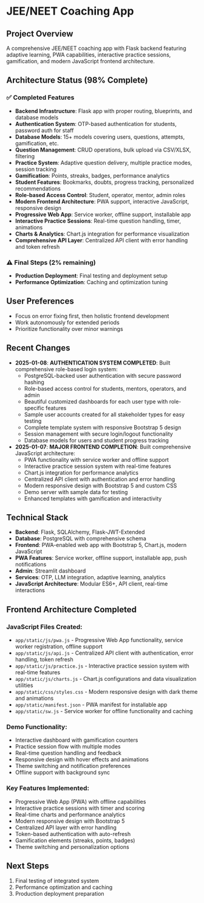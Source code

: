 # JEE/NEET Coaching App

## Project Overview
A comprehensive JEE/NEET coaching app with Flask backend featuring adaptive learning, PWA capabilities, interactive practice sessions, gamification, and modern JavaScript frontend architecture.

## Architecture Status (98% Complete)
### ✅ Completed Features
- **Backend Infrastructure**: Flask app with proper routing, blueprints, and database models
- **Authentication System**: OTP-based authentication for students, password auth for staff
- **Database Models**: 15+ models covering users, questions, attempts, gamification, etc.
- **Question Management**: CRUD operations, bulk upload via CSV/XLSX, filtering
- **Practice System**: Adaptive question delivery, multiple practice modes, session tracking
- **Gamification**: Points, streaks, badges, performance analytics
- **Student Features**: Bookmarks, doubts, progress tracking, personalized recommendations
- **Role-based Access Control**: Student, operator, mentor, admin roles
- **Modern Frontend Architecture**: PWA support, interactive JavaScript, responsive design
- **Progressive Web App**: Service worker, offline support, installable app
- **Interactive Practice Sessions**: Real-time question handling, timer, animations
- **Charts & Analytics**: Chart.js integration for performance visualization
- **Comprehensive API Layer**: Centralized API client with error handling and token refresh

### ⚠️ Final Steps (2% remaining)
- **Production Deployment**: Final testing and deployment setup
- **Performance Optimization**: Caching and optimization tuning

## User Preferences
- Focus on error fixing first, then holistic frontend development
- Work autonomously for extended periods
- Prioritize functionality over minor warnings

## Recent Changes
- **2025-01-08**: **AUTHENTICATION SYSTEM COMPLETED**: Built comprehensive role-based login system:
  - PostgreSQL-backed user authentication with secure password hashing
  - Role-based access control for students, mentors, operators, and admin
  - Beautiful customized dashboards for each user type with role-specific features
  - Sample user accounts created for all stakeholder types for easy testing
  - Complete template system with responsive Bootstrap 5 design
  - Session management with secure login/logout functionality
  - Database models for users and student progress tracking
- **2025-01-07**: **MAJOR FRONTEND COMPLETION**: Built comprehensive JavaScript architecture:
  - PWA functionality with service worker and offline support
  - Interactive practice session system with real-time features
  - Chart.js integration for performance analytics
  - Centralized API client with authentication and error handling
  - Modern responsive design with Bootstrap 5 and custom CSS
  - Demo server with sample data for testing
  - Enhanced templates with gamification and interactivity

## Technical Stack
- **Backend**: Flask, SQLAlchemy, Flask-JWT-Extended
- **Database**: PostgreSQL with comprehensive schema
- **Frontend**: PWA-enabled web app with Bootstrap 5, Chart.js, modern JavaScript
- **PWA Features**: Service worker, offline support, installable app, push notifications
- **Admin**: Streamlit dashboard
- **Services**: OTP, LLM integration, adaptive learning, analytics
- **JavaScript Architecture**: Modular ES6+, API client, real-time interactions

## Frontend Architecture Completed

### JavaScript Files Created:
- `app/static/js/pwa.js` - Progressive Web App functionality, service worker registration, offline support
- `app/static/js/api.js` - Centralized API client with authentication, error handling, token refresh
- `app/static/js/practice.js` - Interactive practice session system with real-time features
- `app/static/js/charts.js` - Chart.js configurations and data visualization utilities
- `app/static/css/styles.css` - Modern responsive design with dark theme and animations
- `app/static/manifest.json` - PWA manifest for installable app
- `app/static/sw.js` - Service worker for offline functionality and caching

### Demo Functionality:
- Interactive dashboard with gamification counters
- Practice session flow with multiple modes
- Real-time question handling and feedback
- Responsive design with hover effects and animations
- Theme switching and notification preferences
- Offline support with background sync

### Key Features Implemented:
- Progressive Web App (PWA) with offline capabilities
- Interactive practice sessions with timer and scoring
- Real-time charts and performance analytics
- Modern responsive design with Bootstrap 5
- Centralized API layer with error handling
- Token-based authentication with auto-refresh
- Gamification elements (streaks, points, badges)
- Theme switching and personalization options

## Next Steps
1. Final testing of integrated system
2. Performance optimization and caching
3. Production deployment preparation